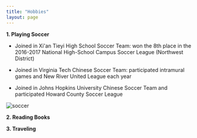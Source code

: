 ```yaml
---
title: "Hobbies"
layout: page
---
```


**1. Playing Soccer**

- Joined in Xi'an Tieyi High School Soccer Team: won the 8th place in the 2016-2017 National High-School Campus Soccer League (Northwest District) 

- Joined in Virginia Tech Chinese Soccer Team: participated intramural games and New River United League each year

- Joined in Johns Hopkins University Chinese Soccer Team and participated Howard County Soccer League

![soccer](https://github.com/user-attachments/assets/408b91ac-7556-45e0-9f73-59fe2954c6e5)

**2. Reading Books**  

**3. Traveling**
